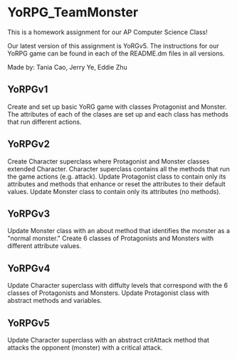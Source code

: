 # YoRPG_TeamMonster
This is a homework assignment for our AP Computer Science Class!

Our latest version of this assignment is YoRGv5. The instructions for our YoRPG game can be found in each of the README.dm files in all versions.

Made by: Tania Cao, Jerry Ye, Eddie Zhu

## YoRPGv1
Create and set up basic YoRG game with classes Protagonist and Monster.
The attributes of each of the clases are set up and each class has methods that run different actions. 

## YoRPGv2
Create Character superclass where Protagonist and Monster classes extended Character.
Character superclass contains all the methods that run the game actions (e.g. attack).
Update Protagonist class to contain only its attributes and methods that enhance or reset the attributes to their default values.
Update Monster class to contain only its attributes (no methods).

## YoRPGv3
Update Monster class with an about method that identifies the monster as a "normal monster."
Create 6 classes of Protagonists and Monsters with different attribute values.

## YoRPGv4
Update Character superclass with diffulty levels that correspond with the 6 classes of Protagonists and Monsters.
Update Protagonist class with abstract methods and variables.

## YoRPGv5
Update Character superclass with an abstract critAttack method that attacks the opponent (monster) with a critical attack.
